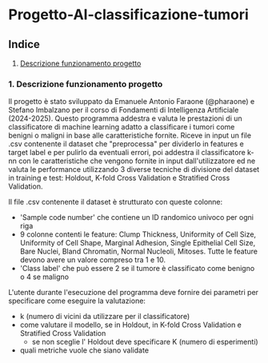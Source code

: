 # Progetto-AI-classificazione-tumori

## Indice
1. [Descrizione funzionamento progetto](#1-descrizione-funzionamento-progetto)

### 1. Descrizione funzionamento progetto
Il progetto è stato sviluppato da Emanuele Antonio Faraone (@pharaone) e Stefano Imbalzano per il corso di Fondamenti di Intelligenza Artificiale (2024-2025).
Questo programma addestra e valuta le prestazioni di un classificatore di machine learning adatto a classificare i tumori come benigni o maligni in base alle caratteristiche fornite. 
Riceve in input un file .csv contenente il dataset che "preprocessa" per dividerlo in features e target label e per pulirlo da eventuali errori, poi addestra il classificatore k-nn con le caratteristiche che vengono fornite in input dall'utilizzatore ed ne valuta le performance utilizzando 3 diverse tecniche di divisione del dataset in training e test: Holdout, K-fold Cross Validation e Stratified Cross Validation.

Il file .csv contenente il dataset è strutturato con queste colonne:
  - 'Sample code number' che contiene un ID randomico univoco per ogni riga
  - 9 colonne contenti le feature: Clump Thickness, Uniformity of Cell Size, Uniformity of Cell Shape, Marginal Adhesion, Single Epithelial Cell Size, Bare Nuclei, Bland Chromatin, Normal Nucleoli, Mitoses. Tutte le feature devono avere un valore compreso tra 1 e 10.
  - 'Class label' che può essere 2 se il tumore è classificato come benigno o 4 se maligno

L'utente durante l'esecuzione del programma deve fornire dei parametri per specificare come eseguire la valutazione:
  - k (numero di vicini da utilizzare per il classificatore)
  - come valutare il modello, se in Holdout, in K-fold Cross Validation e Stratified Cross Validation
    - se non sceglie l' Holdout deve specificare K (numero di esperimenti)
  - quali metriche vuole che siano validate   
